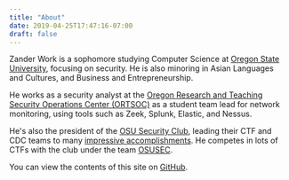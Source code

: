 ```yaml
---
title: "About"
date: 2019-04-25T17:47:16-07:00
draft: false
---
```


Zander Work is a sophomore studying Computer Science at [Oregon State University](https://www.oregonstate.edu/), focusing on security. He is also minoring in Asian Languages and Cultures, and Business and Entrepreneurship.

He works as a security analyst at the [Oregon Research and Teaching Security Operations Center (ORTSOC)](https://ortsoc.oregonstate.edu/) as a student team lead for network monitoring, using tools such as Zeek, Splunk, Elastic, and Nessus.

He's also the president of the [OSU Security Club](https://www.osusec.org/), leading their CTF and CDC teams to many [impressive accomplishments](https://www.osusec.org/accomplishments/). He competes in lots of CTFs with the club under the team [OSUSEC](https://ctftime.org/team/12858). 

You can view the contents of this site on [GitHub](https://github.com/zzzanderw/zanderwork.com).
